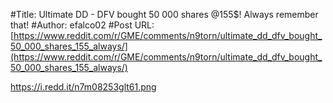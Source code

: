 #Title: Ultimate DD - DFV bought 50 000 shares @155$! Always remember that!
#Author: efalco02
#Post URL: [https://www.reddit.com/r/GME/comments/n9torn/ultimate_dd_dfv_bought_50_000_shares_155_always/](https://www.reddit.com/r/GME/comments/n9torn/ultimate_dd_dfv_bought_50_000_shares_155_always/)


https://i.redd.it/n7m08253glt61.png
